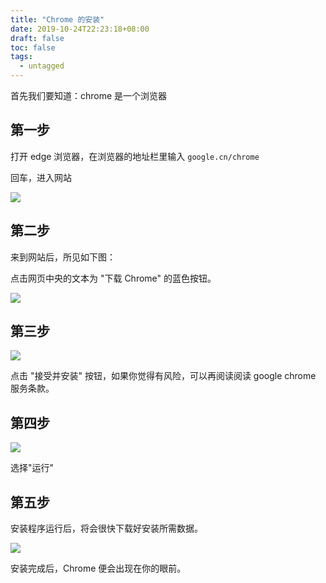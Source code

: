 ```yaml
---
title: "Chrome 的安装"
date: 2019-10-24T22:23:18+08:00
draft: false
toc: false
tags: 
  - untagged
---
```


首先我们要知道：chrome 是一个浏览器

## 第一步

打开 edge 浏览器，在浏览器的地址栏里输入 `google.cn/chrome`

回车，进入网站

![](/step1/1.png)

## 第二步

来到网站后，所见如下图：

点击网页中央的文本为 "下载 Chrome" 的蓝色按钮。

![](/step1/2.png)

## 第三步

![](/step1/3.png)

点击 "接受并安装" 按钮，如果你觉得有风险，可以再阅读阅读 google chrome 服务条款。

## 第四步

![](/step1/4.png)

选择"运行"

## 第五步

安装程序运行后，将会很快下载好安装所需数据。

![](/step1/5.png)

安装完成后，Chrome 便会出现在你的眼前。

